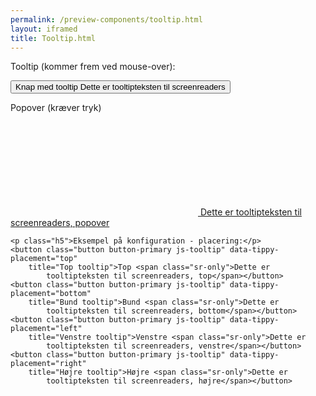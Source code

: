 ```yaml
--- 
permalink: /preview-components/tooltip.html
layout: iframed 
title: Tooltip.html
---
```

<div class="container">
    <p class="h5">Tooltip (kommer frem ved mouse-over):</p>
    <button class="button button-primary js-tooltip" role="tooltip" title="Dette er et tooltip">
        Knap med tooltip
        <span class="sr-only">Dette er tooltipteksten til screenreaders</span>
    </button>
    <p class="h5">Popover (kræver tryk)</p>
    <a href="" class="popover js-tooltip" data-tippy-trigger="click" role="tooltip"
        title="Dette er en hjælpetekst i en popover">
        <svg class="icon-svg " ><use xlink:href="#help-circle-outline"></use></svg>
        <span class="sr-only">Dette er tooltipteksten til screenreaders,
            popover</span></a>

    <p class="h5">Eksempel på konfiguration - placering:</p>
    <button class="button button-primary js-tooltip" data-tippy-placement="top"
        title="Top tooltip">Top <span class="sr-only">Dette er
            tooltipteksten til screenreaders, top</span></button>
    <button class="button button-primary js-tooltip" data-tippy-placement="bottom"
        title="Bund tooltip">Bund <span class="sr-only">Dette er
            tooltipteksten til screenreaders, bottom</span></button>
    <button class="button button-primary js-tooltip" data-tippy-placement="left"
        title="Venstre tooltip">Venstre <span class="sr-only">Dette er
            tooltipteksten til screenreaders, venstre</span></button>
    <button class="button button-primary js-tooltip" data-tippy-placement="right"
        title="Højre tooltip">Højre <span class="sr-only">Dette er
            tooltipteksten til screenreaders, højre</span></button>
</div>